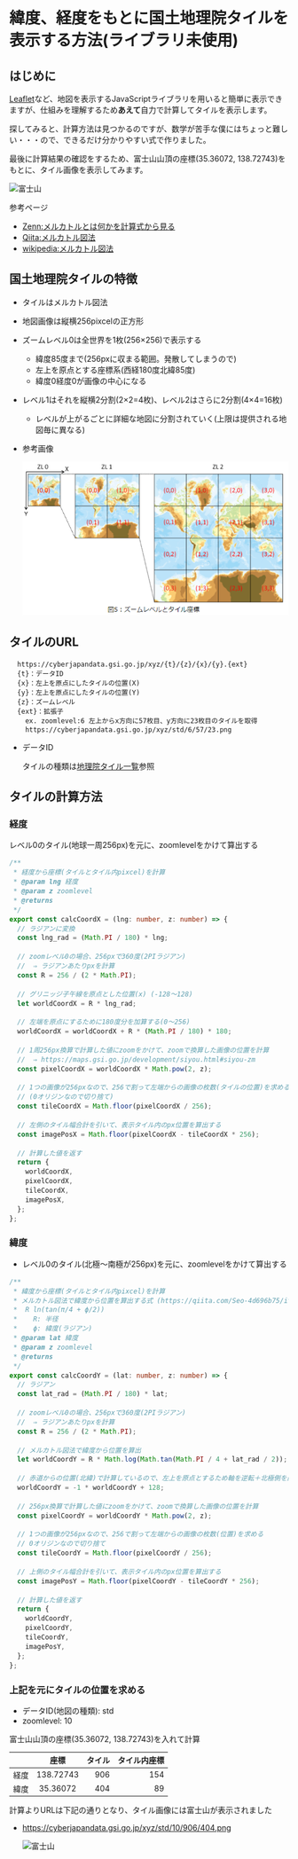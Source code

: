 # 緯度、経度をもとに国土地理院タイルを表示する方法(ライブラリ未使用)

## はじめに

[Leaflet](https://leafletjs.com/)など、地図を表示するJavaScriptライブラリを用いると簡単に表示できますが、仕組みを理解するため**あえて**自力で計算してタイルを表示します。

探してみると、計算方法は見つかるのですが、数学が苦手な僕にはちょっと難しい・・・ので、できるだけ分かりやすい式で作りました。

最後に計算結果の確認をするため、富士山山頂の座標(35.36072, 138.72743)をもとに、タイル画像を表示してみます。

  ![富士山](https://cyberjapandata.gsi.go.jp/xyz/std/10/906/404.png)


参考ページ

  * [Zenn:メルカトルとは何かを計算式から見る](https://zenn.dev/boiledorange73/articles/0048-mercator-figure)
  * [Qiita:メルカトル図法](https://qiita.com/Seo-4d696b75/items/aa6adfbfba404fcd65aa)
  * [wikipedia:メルカトル図法](https://ja.wikipedia.org/wiki/%E3%83%A1%E3%83%AB%E3%82%AB%E3%83%88%E3%83%AB%E5%9B%B3%E6%B3%95)

## 国土地理院タイルの特徴

* タイルはメルカトル図法
* 地図画像は縦横256pixcelの正方形
* ズームレベル0は全世界を1枚(256×256)で表示する
  * 緯度85度まで(256pxに収まる範囲。発散してしまうので)
  * 左上を原点とする座標系(西経180度北緯85度)
  * 緯度0経度0が画像の中心になる
* レベル1はそれを縦横2分割(2×2=4枚)、レベル2はさらに2分割(4×4=16枚)
  * レベルが上がるごとに詳細な地図に分割されていく(上限は提供される地図毎に異なる)


* 参考画像

  ![地理院タイルの概要から引用](./img/img10.png)


## タイルのURL
```
  https://cyberjapandata.gsi.go.jp/xyz/{t}/{z}/{x}/{y}.{ext}
  {t}：データID
  {x}：左上を原点にしたタイルの位置(X)
  {y}：左上を原点にしたタイルの位置(Y)
  {z}：ズームレベル
  {ext}：拡張子
    ex. zoomlevel:6 左上からx方向に57枚目、y方向に23枚目のタイルを取得
    https://cyberjapandata.gsi.go.jp/xyz/std/6/57/23.png
```

* データID

  タイルの種類は[地理院タイル一覧](https://maps.gsi.go.jp/development/ichiran.html)参照

## タイルの計算方法
### 経度

レベル0のタイル(地球一周256px)を元に、zoomlevelをかけて算出する

```typescript
/**
 * 経度から座標(タイルとタイル内pixcel)を計算
 * @param lng 経度
 * @param z zoomlevel
 * @returns
 */
export const calcCoordX = (lng: number, z: number) => {
  // ラジアンに変換
  const lng_rad = (Math.PI / 180) * lng;

  // zoomレベル0の場合、256pxで360度(2PIラジアン)
  //  ⇒ ラジアンあたりpxを計算
  const R = 256 / (2 * Math.PI);

  // グリニッジ子午線を原点とした位置(x) (-128～128)
  let worldCoordX = R * lng_rad;

  // 左端を原点にするために180度分を加算する(0～256)
  worldCoordX = worldCoordX + R * (Math.PI / 180) * 180;

  // 1周256px換算で計算した値にzoomをかけて、zoomで換算した画像の位置を計算
  //  ⇒ https://maps.gsi.go.jp/development/siyou.html#siyou-zm
  const pixelCoordX = worldCoordX * Math.pow(2, z);

  // 1つの画像が256pxなので、256で割って左端からの画像の枚数(タイルの位置)を求める
  // (0オリジンなので切り捨て)
  const tileCoordX = Math.floor(pixelCoordX / 256);

  // 左側のタイル幅合計を引いて、表示タイル内のpx位置を算出する
  const imagePosX = Math.floor(pixelCoordX - tileCoordX * 256);

  // 計算した値を返す
  return {
    worldCoordX,
    pixelCoordX,
    tileCoordX,
    imagePosX,
  };
};
```
### 緯度

* レベル0のタイル(北極～南極が256px)を元に、zoomlevelをかけて算出する

```typescript
/**
 * 緯度から座標(タイルとタイル内pixcel)を計算
 * メルカトル図法で緯度から位置を算出する式 (https://qiita.com/Seo-4d696b75/items/aa6adfbfba404fcd65aa)
 *  R ln(tan(π/4 + ϕ/2))
 *    R: 半径
 *    ϕ: 緯度(ラジアン)
 * @param lat 緯度
 * @param z zoomlevel
 * @returns
 */
export const calcCoordY = (lat: number, z: number) => {
  // ラジアン
  const lat_rad = (Math.PI / 180) * lat;

  // zoomレベル0の場合、256pxで360度(2PIラジアン)
  //  ⇒ ラジアンあたりpxを計算
  const R = 256 / (2 * Math.PI);

  // メルカトル図法で緯度から位置を算出
  let worldCoordY = R * Math.log(Math.tan(Math.PI / 4 + lat_rad / 2));

  // 赤道からの位置(北緯)で計算しているので、左上を原点とするため軸を逆転＋北極側を原点に換算
  worldCoordY = -1 * worldCoordY + 128;

  // 256px換算で計算した値にzoomをかけて、zoomで換算した画像の位置を計算
  const pixelCoordY = worldCoordY * Math.pow(2, z);

  // 1つの画像が256pxなので、256で割って左端からの画像の枚数(位置)を求める
  // 0オリジンなので切り捨て
  const tileCoordY = Math.floor(pixelCoordY / 256);

  // 上側のタイル幅合計を引いて、表示タイル内のpx位置を算出する
  const imagePosY = Math.floor(pixelCoordY - tileCoordY * 256);

  // 計算した値を返す
  return {
    worldCoordY,
    pixelCoordY,
    tileCoordY,
    imagePosY,
  };
};
```

### 上記を元にタイルの位置を求める

* データID(地図の種類): std
* zoomlevel: 10

富士山山頂の座標(35.36072, 138.72743)を入れて計算

|   | 座標 | タイル | タイル内座標 |
| ---- | :---: | ---: |  ---: |
|  経度  |  138.72743  | 906 | 154 |
|  緯度  |  35.36072  | 404 | 89 |

計算よりURLは下記の通りとなり、タイル画像には富士山が表示されました
* https://cyberjapandata.gsi.go.jp/xyz/std/10/906/404.png

  ![富士山](https://cyberjapandata.gsi.go.jp/xyz/std/10/906/404.png)
